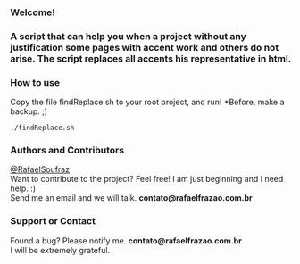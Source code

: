 <h3>Welcome!<h3>
<p>A script that can help you when a project without any justification some pages with accent work and others do not arise. The script replaces all accents his representative in html.</p>

<h3>How to use</h3>
<p>Copy the file findReplace.sh to your root project, and run! *Before, make a backup. ;)
<pre><code>./findReplace.sh</code></pre></p>

<h3>Authors and Contributors</h3>
<p><a href="http://lmgtfy.com/?q=Rafael+Soufraz" target="blank">@RafaelSoufraz</a>
<br>Want to contribute to the project? Feel free! I am just beginning and I need help. :)<br>  
Send me an email and we will talk. <strong>contato@rafaelfrazao.com.br</strong></p>

<h3>Support or Contact</h3>
<p>Found a bug? Please notify me. <strong>contato@rafaelfrazao.com.br</strong>
<br>I will be extremely grateful.</p>
